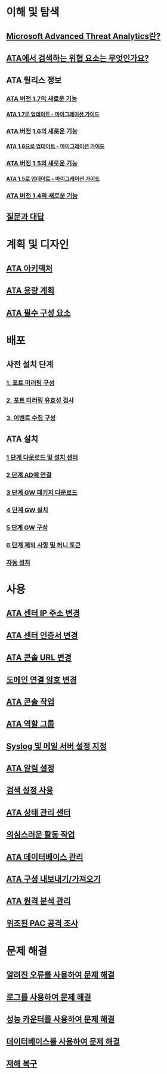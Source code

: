 # 이해 및 탐색
## [Microsoft Advanced Threat Analytics란?](/advanced-threat-analytics/understand-explore/what-is-ata)
## [ATA에서 검색하는 위협 요소는 무엇인가요?](/advanced-threat-analytics/understand-explore/ata-threats)
## ATA 릴리스 정보
### [ATA 버전 1.7의 새로운 기능](/advanced-threat-analytics/understand-explore/whats-new-version-1.7)
#### [ATA 1.7로 업데이트 - 마이그레이션 가이드](/advanced-threat-analytics/understand-explore/ata-update-1.7-migration-guide)
### [ATA 버전 1.6의 새로운 기능](/advanced-threat-analytics/understand-explore/whats-new-version-1.6)
#### [ATA 1.6으로 업데이트 - 마이그레이션 가이드](/advanced-threat-analytics/understand-explore/ata-update-1.6-migration-guide)
### [ATA 버전 1.5의 새로운 기능](/advanced-threat-analytics/understand-explore/whats-new-version-1.5)
#### [ATA 1.5로 업데이트 - 마이그레이션 가이드](/advanced-threat-analytics/understand-explore/ata-update-1.5-migration-guide)
### [ATA 버전 1.4의 새로운 기능](/advanced-threat-analytics/understand-explore/whats-new-version-1.4)
## [질문과 대답](/advanced-threat-analytics/understand-explore/ata-technical-faq)
# 계획 및 디자인
## [ATA 아키텍처](ata-architecture.md)
## [ATA 용량 계획](ata-capacity-planning.md)
## [ATA 필수 구성 요소](ata-prerequisites.md)
# 배포
## 사전 설치 단계
### [1. 포트 미러링 구성](/advanced-threat-analytics/deploy-use/configure-port-mirroring)
### [2. 포트 미러링 유효성 검사](/advanced-threat-analytics/deploy-use/validate-port-mirroring)
### [3. 이벤트 수집 구성](/advanced-threat-analytics/deploy-use/configure-event-collection)
## ATA 설치
### [1 단계 다운로드 및 설치 센터](/advanced-threat-analytics/deploy-use/install-ata-step1)
### [2 단계 AD에 연결](/advanced-threat-analytics/deploy-use/install-ata-step2)
### [3 단계 GW 패키지 다운로드](/advanced-threat-analytics/deploy-use/install-ata-step3)
### [4 단계 GW 설치](/advanced-threat-analytics/deploy-use/install-ata-step4)
### [5 단계 GW 구성](/advanced-threat-analytics/deploy-use/install-ata-step5)
### [6 단계 제외 사항 및 허니 토큰](/advanced-threat-analytics/deploy-use/install-ata-step6)
### [자동 설치](/advanced-threat-analytics/deploy-use/ata-silent-installation)
# 사용
## [ATA 센터 IP 주소 변경](/advanced-threat-analytics/deploy-use/modifying-ata-config-centerip)
## [ATA 센터 인증서 변경](/advanced-threat-analytics/deploy-use/modifying-ata-config-centercert)
## [ATA 콘솔 URL 변경](/advanced-threat-analytics/deploy-use/modifying-ata-config-consoleurl)
## [도메인 연결 암호 변경](/advanced-threat-analytics/deploy-use/modifying-ata-config-dcpassword)
## [ATA 콘솔 작업](/advanced-threat-analytics/deploy-use/working-with-ata-console)
## [ATA 역할 그룹](/advanced-threat-analytics/deploy-use/ata-role-groups)
## [Syslog 및 메일 서버 설정 지정](/advanced-threat-analytics/deploy-use/setting-syslog-email-server-settings)
## [ATA 알림 설정](/advanced-threat-analytics/deploy-use/setting-ata-alerts)
## [검색 설정 사용](/advanced-threat-analytics/deploy-use/working-with-detection-settings)
## [ATA 상태 관리 센터](/advanced-threat-analytics/deploy-use/ata-health-center)
## [의심스러운 활동 작업](/advanced-threat-analytics/deploy-use/working-with-suspicious-activities)
## [ATA 데이터베이스 관리](/advanced-threat-analytics/deploy-use/ata-database-management)
## [ATA 구성 내보내기/가져오기](/advanced-threat-analytics/deploy-use/ata-configuration-file)
## [ATA 원격 분석 관리](/advanced-threat-analytics/deploy-use/manage-telemetry-settings)
## [위조된 PAC 공격 조사](/advanced-threat-analytics/deploy-use/use-case-forged-pac)
# 문제 해결
## [알려진 오류를 사용하여 문제 해결](/advanced-threat-analytics/troubleshoot/troubleshooting-ata-known-errors)
## [로그를 사용하여 문제 해결](/advanced-threat-analytics/troubleshoot/troubleshooting-ata-using-logs)
## [성능 카운터를 사용하여 문제 해결](/advanced-threat-analytics/troubleshoot/troubleshooting-ata-using-perf-counters)
## [데이터베이스를 사용하여 문제 해결](/advanced-threat-analytics/troubleshoot/troubleshooting-ata-using-ata-database)
## [재해 복구](/advanced-threat-analytics/troubleshoot/disaster-recovery)
